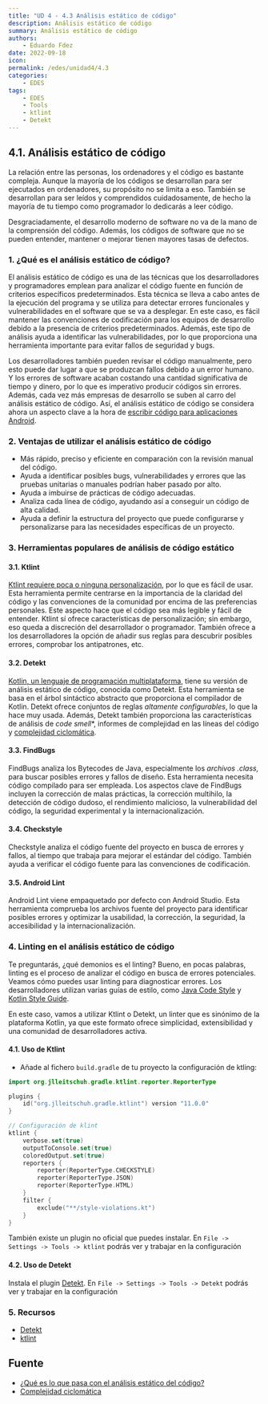 ```yaml
---
title: "UD 4 - 4.3 Análisis estático de código"
description: Análisis estático de código
summary: Análisis estático de código
authors:
    - Eduardo Fdez
date: 2022-09-18
icon:   
permalink: /edes/unidad4/4.3
categories:
    - EDES
tags:
    - EDES
    - Tools
    - ktlint
    - Detekt
---
```

## 4.1. Análisis estático de código

La relación entre las personas, los ordenadores y el código es bastante compleja. Aunque la mayoría de los códigos se desarrollan para ser ejecutados en ordenadores, su propósito no se limita a eso. También se desarrollan para ser leídos y comprendidos cuidadosamente, de hecho la mayoría de tu tiempo como programador lo dedicarás a leer código.

Desgraciadamente, el desarrollo moderno de software no va de la mano de la comprensión del código. Además, los códigos de software que no se pueden entender, mantener o mejorar tienen mayores tasas de defectos.

### 1. ¿Qué es el análisis estático de código?

El análisis estático de código es una de las técnicas que los desarrolladores y programadores emplean para analizar el código fuente en función de criterios específicos predeterminados. Esta técnica se lleva a cabo antes de la ejecución del programa y se utiliza para detectar errores funcionales y vulnerabilidades en el software que se va a desplegar. En este caso, es fácil mantener las convenciones de codificación para los equipos de desarrollo debido a la presencia de criterios predeterminados. Además, este tipo de análisis ayuda a identificar las vulnerabilidades, por lo que proporciona una herramienta importante para evitar fallos de seguridad y bugs.

Los desarrolladores también pueden revisar el código manualmente, pero esto puede dar lugar a que se produzcan fallos debido a un error humano. Y los errores de software acaban costando una cantidad significativa de tiempo y dinero, por lo que es imperativo producir códigos sin errores. Además, cada vez más empresas de desarrollo se suben al carro del análisis estático de código. Así, el análisis estático de código se considera ahora un aspecto clave a la hora de [escribir código para aplicaciones Android](https://mutualmobile.com/es/resources/top-10-best-practices-for-empathetic-coding).

### 2. Ventajas de utilizar el análisis estático de código

* Más rápido, preciso y eficiente en comparación con la revisión manual del código.
* Ayuda a identificar posibles bugs, vulnerabilidades y errores que las pruebas unitarias o manuales podrían haber pasado por alto.
* Ayuda a imbuirse de prácticas de código adecuadas.
* Analiza cada línea de código, ayudando así a conseguir un código de alta calidad.
* Ayuda a definir la estructura del proyecto que puede configurarse y personalizarse para las necesidades específicas de un proyecto.


### 3. Herramientas populares de análisis de código estático

#### 3.1. Ktlint

[Ktlint requiere poca o ninguna personalización](https://ktlint.github.io/), por lo que es fácil de usar. Esta herramienta permite centrarse en la importancia de la claridad del código y las convenciones de la comunidad por encima de las preferencias personales. Este aspecto hace que el código sea más legible y fácil de entender. Ktlint sí ofrece características de personalización; sin embargo, eso queda a discreción del desarrollador o programador. También ofrece a los desarrolladores la opción de añadir sus reglas para descubrir posibles errores, comprobar los antipatrones, etc.

#### 3.2. Detekt

[Kotlin, un lenguaje de programación multiplataforma](https://kotlinlang.org/), tiene su versión de análisis estático de código, conocida como Detekt. Esta herramienta se basa en el árbol sintáctico abstracto que proporciona el compilador de Kotlin. Detekt ofrece conjuntos de reglas *altamente configurables*, lo que la hace muy usada. Además, Detekt también proporciona las características de análisis de *code smell**, informes de complejidad en las líneas del código y [complejidad ciclomática](https://johndev.co/posts/ciclomatic-complexity/).

#### 3.3. FindBugs

FindBugs analiza los Bytecodes de Java, especialmente los *archivos .class,* para buscar posibles errores y fallos de diseño. Esta herramienta necesita código compilado para ser empleada. Los aspectos clave de FindBugs incluyen la corrección de malas prácticas, la corrección multihilo, la detección de código dudoso, el rendimiento malicioso, la vulnerabilidad del código, la seguridad experimental y la internacionalización.

#### 3.4. Checkstyle

Checkstyle analiza el código fuente del proyecto en busca de errores y fallos, al tiempo que trabaja para mejorar el estándar del código. También ayuda a verificar el código fuente para las convenciones de codificación.

#### 3.5. Android Lint

Android Lint viene empaquetado por defecto con Android Studio. Esta herramienta comprueba los archivos fuente del proyecto para identificar posibles errores y optimizar la usabilidad, la corrección, la seguridad, la accesibilidad y la internacionalización.

### 4. Linting en el análisis estático de código

Te preguntarás, ¿qué demonios es el linting? Bueno, en pocas palabras, linting es el proceso de analizar el código en busca de errores potenciales. Veamos cómo puedes usar linting para diagnosticar errores. Los desarrolladores utilizan varias guías de estilo, como [Java Code Style](https://source.android.com/setup/contribute/code-style) y [Kotlin Style Guide](https://developer.android.com/kotlin/style-guide).

En este caso, vamos a utilizar Ktlint o Detekt, un linter que es sinónimo de la plataforma Kotlin, ya que este formato ofrece simplicidad, extensibilidad y una comunidad de desarrolladores activa.

#### 4.1. Uso de Ktlint

* Añade al fichero `build.gradle` de tu proyecto la configuración de ktling:

```kotlin
import org.jlleitschuh.gradle.ktlint.reporter.ReporterType

plugins {
    id("org.jlleitschuh.gradle.ktlint") version "11.0.0"
}

// Configuración de klint
ktlint {
    verbose.set(true)
    outputToConsole.set(true)
    coloredOutput.set(true)
    reporters {
        reporter(ReporterType.CHECKSTYLE)
        reporter(ReporterType.JSON)
        reporter(ReporterType.HTML)
    }
    filter {
        exclude("**/style-violations.kt")
    }
}
```   

También existe un plugin no oficial que puedes instalar.
En `File -> Settings -> Tools -> ktlint` podrás ver y trabajar en la configuración

#### 4.2. Uso de Detekt
Instala el plugin [Detekt](https://github.com/detekt/detekt).
En `File -> Settings -> Tools -> Detekt` podrás ver y trabajar en la configuración

### 5. Recursos
* [Detekt](https://github.com/detekt/detekt)
* [ktlint](https://pinterest.github.io/ktlint)

## Fuente
- [¿Qué es lo que pasa con el análisis estático del código?](https://mutualmobile.com/es/blog/whats-the-fuss-about-static-code-analysis)
- [Complejidad ciclomática](https://johndev.co/posts/ciclomatic-complexity/)
